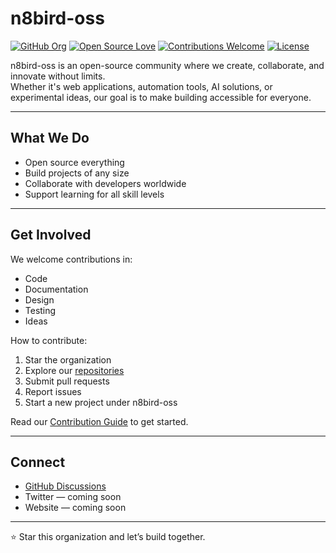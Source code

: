 # n8bird-oss

[![GitHub Org](https://img.shields.io/badge/Org-n8bird--oss-181717?style=flat-square&logo=github)](https://github.com/n8bird-oss)
[![Open Source Love](https://img.shields.io/badge/Open%20Source-%E2%9D%A4-red?style=flat-square)](https://github.com/n8bird-oss)
[![Contributions Welcome](https://img.shields.io/badge/Contributions-Welcome-brightgreen?style=flat-square)](#get-involved)
[![License](https://img.shields.io/badge/License-MIT-blue?style=flat-square)](LICENSE)

n8bird-oss is an open-source community where we create, collaborate, and innovate without limits.  
Whether it's web applications, automation tools, AI solutions, or experimental ideas, our goal is to make building accessible for everyone.

---

## What We Do
- Open source everything  
- Build projects of any size  
- Collaborate with developers worldwide  
- Support learning for all skill levels  

---

## Get Involved
We welcome contributions in:
- Code
- Documentation
- Design
- Testing
- Ideas

How to contribute:
1. Star the organization
2. Explore our [repositories](https://github.com/n8bird-oss)
3. Submit pull requests
4. Report issues
5. Start a new project under n8bird-oss

Read our [Contribution Guide](CONTRIBUTING.md) to get started.

---

## Connect
- [GitHub Discussions](https://github.com/orgs/n8bird-oss/discussions)  
- Twitter — coming soon  
- Website — coming soon  

---

⭐ Star this organization and let’s build together.
